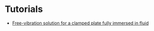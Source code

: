 # Tutorials

- [Free-vibration solution for a clamped plate fully immersed in fluid](Fu_Price_plate_fully_immersed_algo_tut.md)



